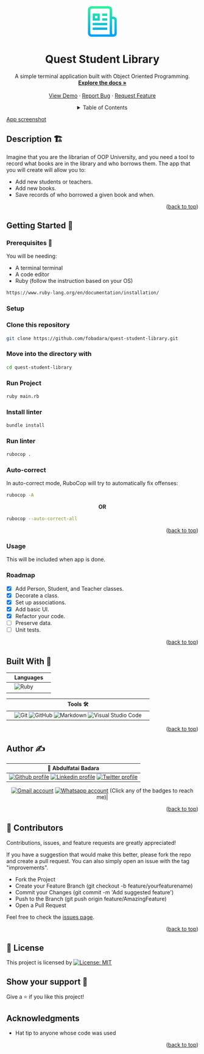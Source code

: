 <div id="top"></div>
<!-- PROJECT LOGO -->
<div align="center">
  <a href="https://github.com/othneildrew/Best-README-Template">
    <img src="images/logo.png" alt="Logo" width="80" height="80">
  </a>

  <h1 align="center">Quest Student Library</h1>

  <p align="center">
    A simple terminal application built with Object Oriented Programming. 
    <br />
    <a href="https://github.com/fobadara/quest-student-library#readme"><strong>Explore the docs »</strong></a>
    <br />
    <br />
    <a href="https://github.com/fobadara/quest-student-library">View Demo</a>
    ·
    <a href="https://github.com/fobadara/quest-student-library/issues">Report Bug</a>
    ·
    <a href="https://github.com/fobadara/quest-student-library/issues">Request Feature</a>
  </p>
</div>

<!-- TABLE OF CONTENTS -->
<details>
<summary align="center">Table of Contents</summary>

- [Description 🏗️](#description-️)
- [Getting Started 🏁](#getting-started-)
  - [Prerequisites 📜](#prerequisites-)
  - [Setup](#setup)
  - [Clone this repository](#clone-this-repository)
  - [Move into the directory with](#move-into-the-directory-with)
  - [Run Project](#run-project)
  - [Install linter](#install-linter)
  - [Run linter](#run-linter)
  - [Auto-correct](#auto-correct)
  - [Usage](#usage)
  - [Roadmap](#roadmap)
- [Built With 🔨](#built-with-)
- [Author ✍️](#author-️)
- [🤝 Contributors](#-contributors)
- [📝 License](#-license)
- [Show your support 💪](#show-your-support-)
- [Acknowledgments](#acknowledgments)
</details>

<!-- About the project -->
[App screenshot](https://example.com)

## Description 🏗️
Imagine that you are the librarian of OOP University, and you need a tool to record what books are in the library and who borrows them. The app that you will create will allow you to:

- Add new students or teachers.
- Add new books.
- Save records of who borrowed a given book and when.

<p align="right">(<a href="#top">back to top</a>)</p>

## Getting Started 🏁

### Prerequisites 📜

You will be needing:

- A terminal terminal
- A code editor
- Ruby (follow the instruction based on your OS)
```bash
https://www.ruby-lang.org/en/documentation/installation/
```


### Setup

### Clone this repository

```bash
git clone https://github.com/fobadara/quest-student-library.git
```
### Move into the directory with

```bash
cd quest-student-library
```

### Run Project
```bash
ruby main.rb
```

### Install linter

```bash
bundle install
```

### Run linter

```bash
rubocop .
```

### Auto-correct

In auto-correct mode, RuboCop will try to automatically fix offenses:

```bash
rubocop -A
```
 **<div align=center>OR</div>**

```bash
rubocop --auto-correct-all
```
<p align="right">(<a href="#top">back to top</a>)</p>

<!-- USAGE EXAMPLES -->
### Usage
This will be included when app is done.

<!-- ROADMAP -->
### Roadmap

- [x] Add Person, Student, and Teacher classes.  
- [x] Decorate a class.
- [x] Set up associations.
- [x] Add basic UI.
- [x] Refactor your code.
- [ ] Preserve data.
- [ ] Unit tests.

<p align="right">(<a href="#top">back to top</a>)</p>

## Built With 🔨
<div align="center">

|| Languages ||
|-|-------------|-|
||![Ruby](https://img.shields.io/badge/-Ruby-000000?style=flat&logo=ruby&logoColor=red)
||
</div>

<div align="center">

||Tools 🛠️||
|-|-------------|-|
||![Git](https://img.shields.io/badge/git-%23F05033.svg?style=for-the-badge&logo=git&logoColor=white)  ![GitHub](https://img.shields.io/badge/github-%23121011.svg?style=for-the-badge&logo=github&logoColor=white)   ![Markdown](https://img.shields.io/badge/markdown-%23000000.svg?style=for-the-badge&logo=markdown&logoColor=white)  ![Visual Studio Code](https://img.shields.io/badge/Visual%20Studio%20Code-0078d7.svg?style=for-the-badge&logo=visual-studio-code&logoColor=white)||
<p align="right">(<a href="#top">back to top</a>)</p>
</div>

## Author ✍️
<div align="center">

| 👤 Abdulfatai Badara  |
|---|
|<a target="_blank" href="https://github.com/fobadara"><img src="https://img.shields.io/badge/github-%23121011.svg?style=for-the-badge&logo=github&logoColor=white" alt="Github profile"></a>  <a target="_blank" href="https://www.linkedin.com/in/fob90s"><img src="https://img.shields.io/badge/-LinkedIn-0077b5?style=for-the-badge&logo=LinkedIn&logoColor=white" alt="Linkedin profile"></a> <a target="_blank" href="https://twitter.com/fob90s"><img src="https://img.shields.io/badge/-Twitter-1DA1F2?style=for-the-badge&logo=Twitter&logoColor=white" alt="Twitter profile"></a>  
<a target="_blank" href="mailto:fob90s@gmail.com"><img src="https://img.shields.io/badge/-Gmail-D14836?style=for-the-badge&logo=Gmail&logoColor=white" alt="Gmail account"></a> <a target="_blank" href="https://wa.me/+2349066478370"> <img src="https://img.shields.io/badge/WhatsApp-25D366?style=for-the-badge&logo=whatsapp&logoColor=white" alt="Whatsapp account"></a> 
(Click any of the badges to reach me)|
</div>

<p align="right">(<a href="#top">back to top</a>)</p>


## 🤝 Contributors

Contributions, issues, and feature requests are greatly appreciated!

If you have a suggestion that would make this better, please fork the repo and create a pull request. You can also simply open an issue with the tag "improvements".

- Fork the Project
- Create your Feature Branch (git checkout -b feature/yourfeaturename)
- Commit your Changes (git commit -m 'Add suggested feature')
- Push to the Branch (git push origin feature/AmazingFeature)
- Open a Pull Request

Feel free to check the [issues page](https://github.com/fobadara/quest-student-library/issues).

<p align="right">(<a href="#top">back to top</a>)</p>

## 📝 License

This project is licensed by [![License: MIT](https://img.shields.io/badge/License-MIT-yellow.svg)](LICENSE)

## Show your support 💪
Give a ⭐️ if you like this project!

## Acknowledgments

- Hat tip to anyone whose code was used

<p align="right">(<a href="#top">back to top</a>)</p>
